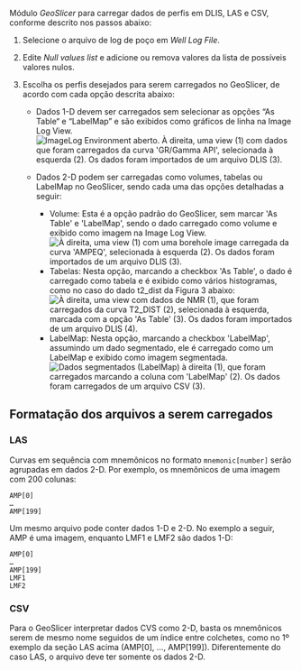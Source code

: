Módulo _GeoSlicer_ para carregar dados de perfis em DLIS, LAS e CSV, conforme descrito nos passos abaixo:

1. Selecione o arquivo de log de poço em _Well Log File_.

2. Edite _Null values list_ e adicione ou remova valores da lista de possíveis valores nulos.

3. Escolha os perfis desejados para serem carregados no GeoSlicer, de acordo com cada opção descrita abaixo:

    - Dados 1-D devem ser carregados sem selecionar as opções “As Table“ e “LabelMap” e são exibidos como gráficos de
      linha na Image Log View.
      ![ImageLog Environment aberto. À direita, uma view (1) com dados que foram carregados da curva 'GR/Gamma API', selecionada à esquerda (2). Os dados foram importados de um arquivo DLIS (3).](../assets/images/imagelog/curve-1D.png)
    - Dados 2-D podem ser carregadas como volumes, tabelas ou LabelMap no GeoSlicer, sendo cada uma das opções
      detalhadas a seguir:

        - Volume: Esta é a opção padrão do GeoSlicer, sem marcar 'As Table' e 'LabelMap', sendo o dado carregado como
          volume e exibido como imagem na Image Log View.
          ![À direita, uma view (1) com uma *borehole image* carregada da curva 'AMPEQ', selecionada à esquerda (2). Os dados foram importados de um arquivo DLIS (3).](../assets/images/imagelog/curve-2D-BHI.png)
        - Tabelas: Nesta opção, marcando a checkbox 'As Table', o dado é carregado como tabela e é exibido como vários
          histogramas, como no caso do dado t2_dist da Figura 3 abaixo:
          ![À direita, uma view com dados de NMR (1), que foram carregados da curva T2_DIST (2), selecionada à esquerda, marcada com a opção 'As Table' (3). Os dados foram importados de um arquivo DLIS (4).](../assets/images/imagelog/NMR_1_annotated.png)
        - LabelMap: Nesta opção, marcando a checkbox 'LabelMap', assumindo um dado segmentado, ele é carregado como um
          LabelMap e exibido como imagem segmentada.
          ![Dados segmentados (LabelMap) à direita (1), que foram carregados marcando a coluna com 'LabelMap' (2). Os dados foram carregados de um arquivo CSV (3).](../assets/images/imagelog/curve-2D-labelmap.png)

## Formatação dos arquivos a serem carregados

### LAS

Curvas em sequência com mnemônicos no formato `mnemonic[number]` serão agrupadas em dados 2-D. Por exemplo, os
mnemônicos de uma imagem com 200 colunas:

```
AMP[0]
…
AMP[199]
```

Um mesmo arquivo pode conter dados 1-D e 2-D. No exemplo a seguir, AMP é uma imagem, enquanto LMF1 e LMF2 são dados 1-D:

```
AMP[0]
…
AMP[199]
LMF1
LMF2
```

### CSV

Para o GeoSlicer interpretar dados CVS como 2-D, basta os mnemônicos serem de mesmo nome seguidos de um índice entre
colchetes, como no 1º exemplo da seção LAS acima (AMP[0], …, AMP[199]).
Diferentemente do caso LAS, o arquivo deve ter somente os dados 2-D.

